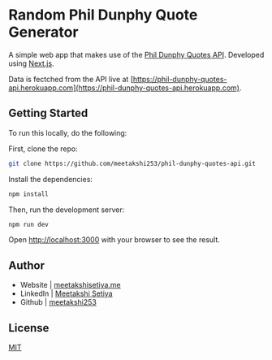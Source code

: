 # Random Phil Dunphy Quote Generator
A simple web app that makes use of the [Phil Dunphy Quotes API](https://github.com/meetakshi253/phil-dunphy-quotes-api). Developed using [Next.js](https://nextjs.org/learn). 

Data is fectched from the API live at [https://phil-dunphy-quotes-api.herokuapp.com](https://phil-dunphy-quotes-api.herokuapp.com).
## Getting Started

To run this locally, do the following:

First, clone the repo:
```bash
git clone https://github.com/meetakshi253/phil-dunphy-quotes-api.git
```

Install the dependencies:
```bash
npm install
```

Then, run the development server:

```bash
npm run dev
```

Open [http://localhost:3000](http://localhost:3000) with your browser to see the result.

## Author

- Website | [meetakshisetiya.me](https://www.meetakshisetiya.me)
- LinkedIn | [Meetakshi Setiya](https://www.linkedin.com/in/meetakshisetiya/)
- Github | [meetakshi253](https://github.com/meetakshi253/)

## License

[MIT](LICENSE)
